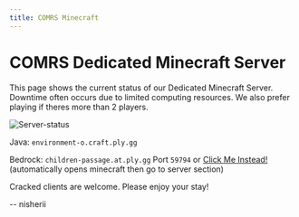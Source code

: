 ```yaml
---
title: COMRS Minecraft
---
```


# COMRS Dedicated Minecraft Server
This page shows the current status of our Dedicated Minecraft Server. Downtime often occurs due to limited computing resources. We also prefer playing if theres more than 2 players.

![Server-status](https://mcapi.us/server/image?ip=environment-o.craft.ply.gg&port=7927&theme=dark&title=)

Java: `environment-o.craft.ply.gg`

Bedrock: `children-passage.at.ply.gg` 
Port `59794` or [Click Me Instead!](minecraft:?addExternalServer=COMRS|children-passage.at.ply.gg:59794) (automatically opens minecraft then go to server section)


Cracked clients are welcome. Please enjoy your stay!

-- nisherii
